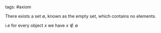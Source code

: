 tags: #axiom 

There exists a set $\emptyset$, known as the empty set, which contains no elements.

i.e for every object $x$ we have $x \notin \emptyset$